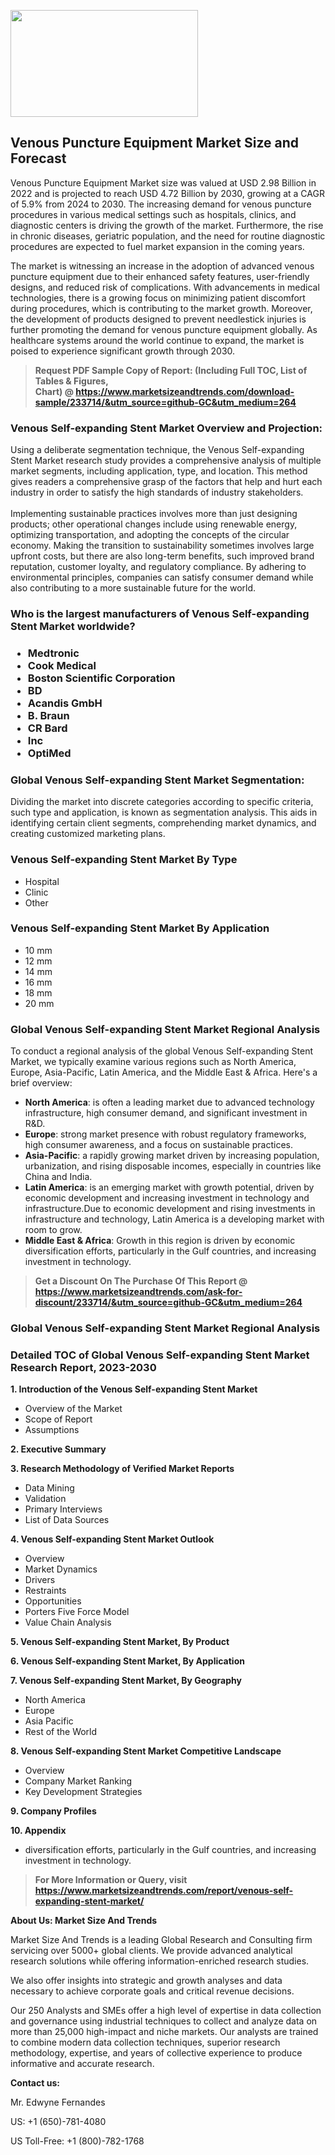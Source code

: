 <p><img class="alignnone size-medium wp-image-20088" src="https://ffe5etoiles.com/wp-content/uploads/2024/12/MST1-300x171.png" alt="" width="300" height="171" /></p><h2>Venous Puncture Equipment Market Size and Forecast</h2><p>Venous Puncture Equipment Market size was valued at USD 2.98 Billion in 2022 and is projected to reach USD 4.72 Billion by 2030, growing at a CAGR of 5.9% from 2024 to 2030. The increasing demand for venous puncture procedures in various medical settings such as hospitals, clinics, and diagnostic centers is driving the growth of the market. Furthermore, the rise in chronic diseases, geriatric population, and the need for routine diagnostic procedures are expected to fuel market expansion in the coming years.</p><p>The market is witnessing an increase in the adoption of advanced venous puncture equipment due to their enhanced safety features, user-friendly designs, and reduced risk of complications. With advancements in medical technologies, there is a growing focus on minimizing patient discomfort during procedures, which is contributing to the market growth. Moreover, the development of products designed to prevent needlestick injuries is further promoting the demand for venous puncture equipment globally. As healthcare systems around the world continue to expand, the market is poised to experience significant growth through 2030.</p></p><blockquote id="" class=""><strong>Request PDF Sample Copy of Report: (Including Full TOC, List of Tables &amp; Figures, Chart)&nbsp;@&nbsp;<strong><a href="https://www.marketsizeandtrends.com/download-sample/233714/&utm_source=github-GC&utm_medium=264" target="_blank">https://www.marketsizeandtrends.com/download-sample/233714/&utm_source=github-GC&utm_medium=264</a></strong></strong></blockquote><h3 id="" class="">Venous Self-expanding Stent Market&nbsp;Overview and Projection:</h3><p id="" class="">Using a deliberate segmentation technique, the Venous Self-expanding Stent Market research study provides a comprehensive analysis of multiple market segments, including application, type, and location. This method gives readers a comprehensive grasp of the factors that help and hurt each industry in order to satisfy the high standards of industry stakeholders. <br /> <br />Implementing sustainable practices involves more than just designing products; other operational changes include using renewable energy, optimizing transportation, and adopting the concepts of the circular economy. Making the transition to sustainability sometimes involves large upfront costs, but there are also long-term benefits, such improved brand reputation, customer loyalty, and regulatory compliance. By adhering to environmental principles, companies can satisfy consumer demand while also contributing to a more sustainable future for the world.</p><h3 id="" class="">Who is the largest manufacturers of&nbsp;Venous Self-expanding Stent Market worldwide?</h3><h3 class=""><p><ul><li>Medtronic </li><li> Cook Medical </li><li> Boston Scientific Corporation </li><li> BD </li><li> Acandis GmbH </li><li> B. Braun </li><li> CR Bard </li><li> Inc </li><li> OptiMed</li></ul></p></h3><h3 id="" class="">Global&nbsp;Venous Self-expanding Stent Market Segmentation:</h3><p id="" class="">Dividing the market into discrete categories according to specific criteria, such type and application, is known as segmentation analysis. This aids in identifying certain client segments, comprehending market dynamics, and creating customized marketing plans.</p><h3 id="" class="">Venous Self-expanding Stent Market&nbsp;By Type</h3><p><p><ul><li>Hospital</li><li> Clinic</li><li> Other</p></li></ul></p></p><h3 id="" class="">Venous Self-expanding Stent Market&nbsp;By Application</h3><p class=""><p><ul><li>10 mm</li><li> 12 mm</li><li> 14 mm</li><li> 16 mm</li><li> 18 mm</li><li> 20 mm</li></ul></p></p><h3 id="" class="">Global Venous Self-expanding Stent Market Regional Analysis</h3><p id="" class="">To conduct a regional analysis of the global Venous Self-expanding Stent Market, we typically examine various regions such as North America, Europe, Asia-Pacific, Latin America, and the Middle East &amp; Africa. Here's a brief overview:</p><ul><li><strong>North America</strong>: is often a leading market due to advanced technology infrastructure, high consumer demand, and significant investment in R&amp;D.</li><li><strong>Europe</strong>: strong market presence with robust regulatory frameworks, high consumer awareness, and a focus on sustainable practices.</li><li><strong>Asia-Pacific</strong>: a rapidly growing market driven by increasing population, urbanization, and rising disposable incomes, especially in countries like China and India.</li><li><strong>Latin America</strong>: is an emerging market with growth potential, driven by economic development and increasing investment in technology and infrastructure.Due to economic development and rising investments in infrastructure and technology, Latin America is a developing market with room to grow.</li><li><strong>Middle East &amp; Africa</strong>: Growth in this region is driven by economic diversification efforts, particularly in the Gulf countries, and increasing investment in technology.</li></ul><blockquote id="" class=""><strong>Get a Discount On The Purchase Of This Report @ <strong><a href="https://www.marketsizeandtrends.com/ask-for-discount/233714/&utm_source=github-GC&utm_medium=264" target="_blank">https://www.marketsizeandtrends.com/ask-for-discount/233714/&utm_source=github-GC&utm_medium=264</a></strong></strong></blockquote><h3 id="" class="">Global Venous Self-expanding Stent Market Regional Analysis</h3><h3 id="" class="">Detailed TOC of Global Venous Self-expanding Stent Market Research Report, 2023-2030</h3><p id="" class=""><strong>1. Introduction of the Venous Self-expanding Stent Market</strong></p><ul><li>Overview of the Market</li><li>Scope of Report</li><li>Assumptions</li></ul><p id="" class=""><strong>2. Executive Summary</strong></p><p id="" class=""><strong>3. Research Methodology of Verified Market Reports</strong></p><ul><li>Data Mining</li><li>Validation</li><li>Primary Interviews</li><li>List of Data Sources</li></ul><p id="" class=""><strong>4. Venous Self-expanding Stent Market Outlook</strong></p><ul><li>Overview</li><li>Market Dynamics</li><li>Drivers</li><li>Restraints</li><li>Opportunities</li><li>Porters Five Force Model</li><li>Value Chain Analysis</li></ul><p id="" class=""><strong>5. Venous Self-expanding Stent Market, By Product</strong></p><p id="" class=""><strong>6. Venous Self-expanding Stent Market, By Application</strong></p><p id="" class=""><strong>7. Venous Self-expanding Stent Market, By Geography</strong></p><ul><li>North America</li><li>Europe</li><li>Asia Pacific</li><li>Rest of the World</li></ul><p id="" class=""><strong>8. Venous Self-expanding Stent Market Competitive Landscape</strong></p><ul><li>Overview</li><li>Company Market Ranking</li><li>Key Development Strategies</li></ul><p id="" class=""><strong>9. Company Profiles</strong></p><p id="" class=""><strong>10. Appendix</strong></p><ul><li>diversification efforts, particularly in the Gulf countries, and increasing investment in technology.</li></ul><blockquote id="" class=""><strong>For More Information or Query, visit <strong><strong><a href="https://www.marketsizeandtrends.com/report/venous-self-expanding-stent-market/" target="_blank">https://www.marketsizeandtrends.com/report/venous-self-expanding-stent-market/</a></strong></strong></strong></blockquote><p id="" class=""><strong>About Us: Market Size And Trends</strong></p><p id="" class="">Market Size And Trends is a leading Global Research and Consulting firm servicing over 5000+ global clients. We provide advanced analytical research solutions while offering information-enriched research studies.</p><p id="" class="">We also offer insights into strategic and growth analyses and data necessary to achieve corporate goals and critical revenue decisions.</p><p id="" class="">Our 250 Analysts and SMEs offer a high level of expertise in data collection and governance using industrial techniques to collect and analyze data on more than 25,000 high-impact and niche markets. Our analysts are trained to combine modern data collection techniques, superior research methodology, expertise, and years of collective experience to produce informative and accurate research.</p><p id="" class=""><strong>Contact us:</strong></p><p id="" class="">Mr. Edwyne Fernandes</p><p id="" class="">US: +1 (650)-781-4080</p><p id="" class="">US Toll-Free: +1 (800)-782-1768</p>

